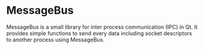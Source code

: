 MessageBus
==========

MessageBus is a small library for inter process communication (IPC) in Qt. It provides simple functions to send every data including socket descriptors to another process using MessageBus.
